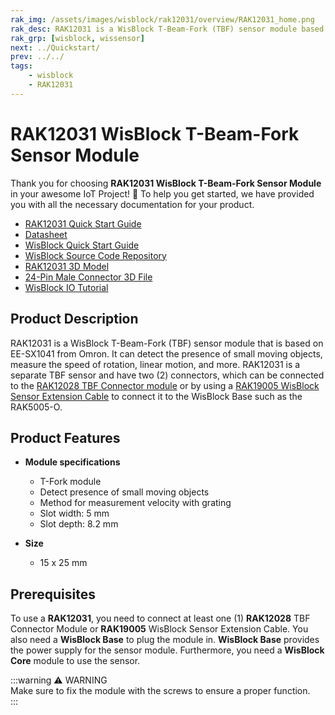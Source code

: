```yaml
---
rak_img: /assets/images/wisblock/rak12031/overview/RAK12031_home.png
rak_desc: RAK12031 is a WisBlock T-Beam-Fork (TBF) sensor module based on EE-SX1041 from Omron. It can detect the presence of small moving objects.
rak_grp: [wisblock, wissensor]
next: ../Quickstart/
prev: ../../
tags:
    - wisblock
    - RAK12031
---
```



# RAK12031 WisBlock T-Beam-Fork Sensor Module

Thank you for choosing **RAK12031 WisBlock T-Beam-Fork Sensor Module** in your awesome IoT Project! 🎉 To help you get started, we have provided you with all the necessary documentation for your product.

* [RAK12031 Quick Start Guide](../Quickstart/)
* [Datasheet](../Datasheet/)
* <a href="../../Quickstart/" target="_blank">WisBlock Quick Start Guide</a>
* [WisBlock Source Code Repository](https://github.com/RAKWireless/WisBlock/)
* [RAK12031 3D Model](https://downloads.rakwireless.com/3D_File/WisBlock/3D_RAK12031.stp)
* [24-Pin Male Connector 3D File](https://downloads.rakwireless.com/3D_File/Accessory/WisConnector/M24S1003K6M.stp)
* [WisBlock IO Tutorial](https://docs.rakwireless.com/Knowledge-Hub/Learn/WisBlock-IO-Tutorial/)


## Product Description

RAK12031 is a WisBlock T-Beam-Fork (TBF) sensor module that is based on EE-SX1041 from Omron. It can detect the presence of small moving objects, measure the speed of rotation, linear motion, and more. RAK12031 is a separate TBF sensor and have two (2) connectors, which can be connected to the [RAK12028 TBF Connector module](/Product-Categories/WisBlock/RAK12028/Overview/) or by using a [RAK19005 WisBlock Sensor Extension Cable](https://docs.rakwireless.com/Product-Categories/WisBlock/RAK19005/Overview/) to connect it to the WisBlock Base such as the RAK5005-O.

## Product Features

* **Module specifications**
    * T-Fork module
    * Detect presence of small moving objects
    * Method for measurement velocity with grating
    * Slot width: 5&nbsp;mm
    * Slot depth: 8.2&nbsp;mm

* **Size**
    * 15 x 25&nbsp;mm

## Prerequisites

To use a **RAK12031**, you need to connect at least one (1) **RAK12028** TBF Connector Module or **RAK19005** WisBlock Sensor Extension Cable. You also need a **WisBlock Base** to plug the module in. **WisBlock Base** provides the power supply for the sensor module. Furthermore, you need a **WisBlock Core** module to use the sensor.

:::warning ⚠️ WARNING    
Make sure to fix the module with the screws to ensure a proper function.    
:::